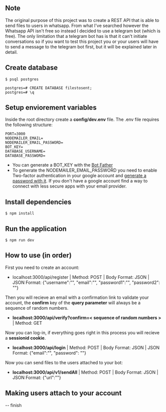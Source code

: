 ## Note
The original purpose of this project was to create a REST API that is able to send files to users in whatsapp. From what I've searched however the Whatsapp API isn't free so instead I decided to use a telegram bot (which is free). 
The only limitation that a telegram bot has is that it can't initiate conversations so if you want to test this project you or your users will have to send a message to the telegram bot first, but it will be explained later in detail.


## Create database
```
$ psql postgres

postgres=# CREATE DATABASE filestosent;
postgres=# \q
```

## Setup enviorement variables
Inside the root directory create a **config/dev.env** file.
The .env file requires the following structure:
```
PORT=3000
NODEMAILER_EMAIL=
NODEMAILER_EMAIL_PASSWORD=
BOT_KEY=
DATABASE_USERNAME=
DATABASE_PASSWORD=
```

* You can generate a BOT_KEY with the [Bot Father](https://t.me/botfather)
* To generate the NODEMAILER_EMAIL_PASSWORD you need to enable Two-factor authentication in your google account and [generate a password with it](https://support.google.com/accounts/answer/185833?hl=en). If you don't have a google account find a way to connect with less secure apps with your email provider.

## Install dependencies
```
$ npm install
```


## Run the application 
```
$ npm run dev
```

## How to use (in order)
First you need to create an account:
* localhost:3000/api/register | Method: POST | Body Format: JSON | JSON Format: {"username":"<your-username>", "email":"<your-email>", "password1":"<your-password>", "password2": "<your-password>"}

Then you will recieve an email with a confirmation link to validate your account, the **confirm** key of the **query parameter** will always be a sequence of random numbers.
* **localhost:3000/api/verify?confirm=< sequence of random numbers >** | Method: GET 

Now you can log-in, if everything goes right in this process you will recieve a **sessionid cookie**.
* **localhost:3000/api/login** | Method: POST | Body Format: JSON | JSON Format: {"email":"<your-email>", "password": "<your-password>"}

Now you can send files to the users attached to your bot:
* **localhost:3000/api/v1/sendAll** | Method: POST | Body Format: JSON | JSON Format: {"url":"<your-url>"}

## Making users attach to your account
-- finish
